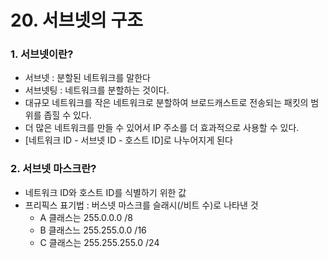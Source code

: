 # 20. 서브넷의 구조
### 1. 서브넷이란?
- 서브넷 : 분할된 네트워크를 말한다
- 서브넷팅 : 네트워크를 분할하는 것이다.
- 대규모 네트워크를 작은 네트워크로 분할하여 브로드캐스트로 전송되는 패킷의 범위를 좁힐 수 있다.
- 더 많은 네트워크를 만들 수 있어서 IP 주소를 더 효과적으로 사용할 수 있다.
- \[네트워크 ID - 서브넷 ID - 호스트 ID\]로 나누어지게 된다

### 2. 서브넷 마스크란?
- 네트워크 ID와 호스트 ID를 식별하기 위한 값
- 프리픽스 표기법 : 버스넷 마스크를 슬래시(/비트 수)로 나타낸 것
  - A 클래스는 255.0.0.0 /8
  - B 클래스느 255.255.0.0 /16
  - C 클래스는 255.255.255.0 /24
